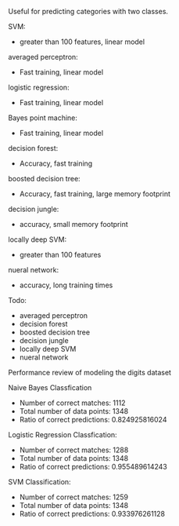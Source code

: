 Useful for predicting categories with two classes.

SVM: 
- greater than 100 features, linear model

averaged perceptron: 
- Fast training, linear model

logistic regression: 
- Fast training, linear model

Bayes point machine: 
- Fast training, linear model

decision forest: 
- Accuracy, fast training

boosted decision tree: 
- Accuracy, fast training, large memory footprint

decision jungle: 
- accuracy, small memory footprint

locally deep SVM: 
- greater than 100 features

nueral network: 
- accuracy, long training times

Todo:
- averaged perceptron
- decision forest
- boosted decision tree
- decision jungle
- locally deep SVM
- nueral network

Performance review of modeling the digits dataset

Naive Bayes Classfication
- Number of correct matches: 1112
- Total number of data points: 1348
- Ratio of correct predictions: 0.824925816024

Logistic Regression Classfication:
- Number of correct matches: 1288
- Total number of data points: 1348
- Ratio of correct predictions: 0.955489614243

SVM Classification:
- Number of correct matches: 1259
- Total number of data points: 1348
- Ratio of correct predictions: 0.933976261128
